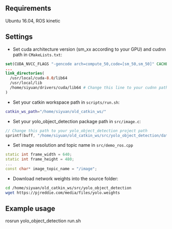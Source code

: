 ## Requirements
Ubuntu 16.04, ROS kinetic

## Settings
- Set cuda architecture version (sm_xx according to your GPU) and cudnn path in `CMakeLists.txt`:
```cmake
set(CUDA_NVCC_FLAGS "-gencode arch=compute_50,code=[sm_50,sm_50]" CACHE STRING "nvcc flags" FORCE)
...
link_directories(
  /usr/local/cuda-8.0/lib64
  /usr/local/lib
  /home/siyuan/drivers/cuda/lib64 # Change this line to your cudnn path
)
```
- Set your catkin workspace path in `scripts/run.sh`:
```bash
catkin_ws_path="/home/siyuan/old_catkin_ws/"
```
- Set your yolo_object_detection package path in `src/image.c`:
```cpp
// Change this path to your yolo_object_detection project path
sprintf(buff, "/home/siyuan/old_catkin_ws/src/yolo_object_detection/data/labels/%d_%d.png", i, j);
```
- Set image resolution and topic name in `src/demo_ros.cpp`
```cpp
static int frame_width = 640;
static int frame_height = 480;
...
const char* image_topic_name = "/image";
```

- Download network weights into the source folder:
```bash
cd /home/siyuan/old_catkin_ws/src/yolo_object_detection
wget https://pjreddie.com/media/files/yolo.weights
```

## Example usage
rosrun yolo_object_detection run.sh
